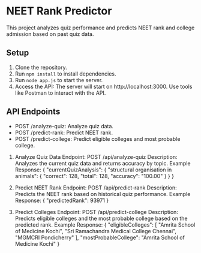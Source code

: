 # NEET Rank Predictor
This project analyzes quiz performance and predicts NEET rank and college admission based on past quiz data.

## Setup
1. Clone the repository.
2. Run `npm install` to install dependencies.
3. Run `node app.js` to start the server.
4. Access the API:
    The server will start on http://localhost:3000.
    Use tools like Postman to interact with the API.

## API Endpoints
- POST /analyze-quiz: Analyze quiz data.
- POST /predict-rank: Predict NEET rank.
- POST /predict-college: Predict eligible colleges and most probable college.

1. Analyze Quiz Data
    Endpoint: POST /api/analyze-quiz
    Description: Analyzes the current quiz data and returns accuracy by topic.
    Example Response:
        {
            "currentQuizAnalysis": {
                "structural organisation in animals": {
                    "correct": 128,
                    "total": 128,
                    "accuracy": "100.00"
                }
            }
        }

2. Predict NEET Rank
    Endpoint: POST /api/predict-rank
    Description: Predicts the NEET rank based on historical quiz performance.
    Example Response:
        {
            "predictedRank": 93971
        }

3. Predict Colleges
    Endpoint: POST /api/predict-college
    Description: Predicts eligible colleges and the most probable college based on the predicted rank.
    Example Response:
        {
            "eligibleColleges": [
                "Amrita School of Medicine Kochi",
                "Sri Ramachandra Medical College Chennai",
                "MGMCRI Pondicherry"
            ],
            "mostProbableCollege": "Amrita School of Medicine Kochi"
        }